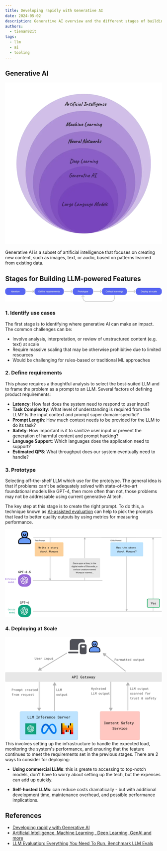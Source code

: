 ```yaml
---
title: Developing rapidly with Generative AI
date: 2024-05-02
description: Generative AI overview and the different stages of building an LLM-powered feature
authors:
  - tienan92it
tags:
  - llm
  - ai
  - tooling
---
```


## Generative AI

![](assets/developing-rapidly-with-generative-ai_ai-eco.webp)

Generative AI is a subset of artificial intelligence that focuses on creating new content, such as images, text, or audio, based on patterns learned from existing data.

## Stages for Building LLM-powered Features

![](assets/developing-rapidly-with-generative-ai_llm-building-stages.webp)

### 1. Identify use cases

The first stage is to identifying where generative AI can make an impact. The common challenges can be:

- Involve analysis, interpretation, or review of unstructured content (e.g. text) at scale
- Require massive scaling that may be otherwise prohibitive due to limited resources
- Would be challenging for rules-based or traditional ML approaches

### 2. Define requirements

This phase requires a thoughtful analysis to select the best-suited LLM and to frame the problem as a prompt to an LLM. Several factors of defining product requirements:

- **Latency**: How fast does the system need to respond to user input?
- **Task Complexity**: What level of understanding is required from the LLM? Is the input context and prompt super domain-specific?
- **Prompt Length**: How much context needs to be provided for the LLM to do its task?
- **Safety**: How important is it to sanitize user input or prevent the generation of harmful content and prompt hacking?
- **Language Support**: Which languages does the application need to support?
- **Estimated QPS**: What throughput does our system eventually need to handle?

### 3. Prototype

Selecting off-the-shelf LLM which use for the prototype. The general idea is that if problems can't be adequately solved with state-of-the-art foundational models like GPT-4, then more often than not, those problems may not be addressable using current generative AI tech.

The key step at this stage is to create the right prompt. To do this, a technique known as [AI-assisted evaluation](https://arize.com/blog-course/llm-evaluation-the-definitive-guide/) can help to pick the prompts that lead to better quality outputs by using metrics for measuring performance.

![](assets/developing-rapidly-with-generative-ai_evaluating-prompts.webp)

### 4. Deploying at Scale

![A high-level architecture for an LLM application](assets/developing-rapidly-with-generative-ai_llm-arch.webp) This involves setting up the infrastructure to handle the expected load, monitoring the system's performance, and ensuring that the feature continues to meet the requirements set in the previous stages. There are 2 ways to consider for deploying:

- **Using commercial LLMs**: this is greate to accessing to top-notch models, don't have to worry about setting up the tech, but the expenses can add up quickly.

- **Self-hosted LLMs**: can reduce costs dramatically - but with additional development time, maintenance overhead, and possible performance implications.

## References

- [Developing rapidly with Generative AI](https://discord.com/blog/developing-rapidly-with-generative-ai)
- [Artificial Intelligence, Machine Learning , Deep Learning, GenAI and more](https://medium.com/womenintechnology/ai-c3412c5aa0ac)
- [LLM Evaluation: Everything You Need To Run, Benchmark LLM Evals](https://arize.com/blog-course/llm-evaluation-the-definitive-guide/)
